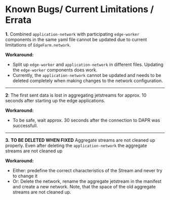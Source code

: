<!--
paginate: true
title: EdgeFarm Training
header: 'EdgeFarm Training'
footer: '![height:25px](./img/ci4rail_logo.png)'
style: |
  header, footer {
    font-size: 10pt;
  }
  h1{
      padding: 0;
      margin: 0;
  }
  h2, h3{
      padding: 0;
      margin: 5px;
  }
-->

# Known Bugs/ Current Limitations / Errata

**1.** Combined `application-network` with participating `edge-worker` components in the same yaml file cannot be updated due to current limitations of `EdgeFarm.network`. 

**Workaround:**
- Split up `edge-worker` and `application-network` in different files. Updating the `edge-worker` components does work.
- Currently, the `application-network` cannot be updated and needs to be deleted completely when making changes to the network configuration.

---

**2**: The first sent data is lost in aggregating jetstreams for approx. 10 seconds after starting up the edge applications.

**Workaround:**
- To be safe, wait approx. 30 seconds after the connection to DAPR was successfull.

---

**3.** **TO BE DELETED WHEN FIXED** Aggregate streams are not cleaned up properly. Even after deleting the `application-network` the aggregate streams are not cleaned up

**Workaround:**
- Either: predefine the correct characteristics of the Stream and never try to change it
- Or: Delete the network, rename the aggregate jetstream in the manifest and create a new network. Note, that the space of the old aggregate streams are not cleaned up.
